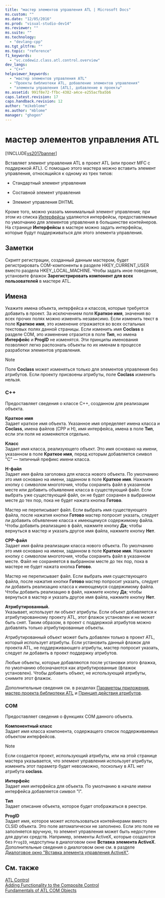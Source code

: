 ```yaml
---
title: "мастер элементов управления ATL | Microsoft Docs"
ms.custom: ""
ms.date: "12/05/2016"
ms.prod: "visual-studio-dev14"
ms.reviewer: ""
ms.suite: ""
ms.technology: 
  - "devlang-cpp"
ms.tgt_pltfrm: ""
ms.topic: "reference"
f1_keywords: 
  - "vc.codewiz.class.atl.control.overview"
dev_langs: 
  - "C++"
helpviewer_keywords: 
  - "мастер элементов управления ATL"
  - "Проекты библиотеки ATL, добавление элементов управления"
  - "элементы управления [ATL], добавление в проекты"
ms.assetid: 991f8e72-ffbc-4382-a4ce-e255acfba5b6
caps.latest.revision: 17
caps.handback.revision: 12
author: "mikeblome"
ms.author: "mblome"
manager: "ghogen"
---
```

# мастер элементов управления ATL
[!INCLUDE[vs2017banner](../../assembler/inline/includes/vs2017banner.md)]

Вставляет элемент управления ATL в проект ATL \(или проект MFC с поддержкой ATL\).  С помощью этого мастера можно вставить элемент управления, относящийся к одному из трех типов:  
  
-   Стандартный элемент управления  
  
-   Составной элемент управления  
  
-   Элемент управления DHTML  
  
 Кроме того, можно указать минимальный элемент управления; при этом из списка [Интерфейсы](../../atl/reference/interfaces-atl-control-wizard.md) удаляются интерфейсы, предоставляемые по умолчанию для элементов управления в большинстве контейнеров.  На странице **Интерфейсы** в мастере можно задать интерфейсы, которые будут поддерживаться для этого элемента управления.  
  
## Заметки  
 Скрипт регистрации, созданный данным мастером, будет регистрировать COM\-компоненты в разделе HKEY\_CURRENT\_USER вместо раздела HKEY\_LOCAL\_MACHINE.  Чтобы задать иное поведение, установите флажок **Зарегистрировать компонент для всех пользователей** в мастере ATL.  
  
## Имена  
 Укажите имена объекта, интерфейса и классов, которые требуется добавить в проект.  За исключением поля **Краткое имя**, значения во всех прочих полях можно изменять независимо.  Если изменить текст в поле **Краткое имя**, это изменение отражается во всех остальных текстовых полях данной страницы.  Если изменить имя **Coclass** в разделе COM, это изменение отразится в поле **Тип**, но имена **Интерфейс** и **ProgID** не изменятся.  Эти принципы именования позволяют легко распознать объекты по их именам в процессе разработки элементов управления.  
  
> [!NOTE]
>  Поле **Coclass** может изменяться только для элементов управления без атрибутов.  Если проекту присвоены атрибуты, поле **Coclass** изменить нельзя.  
  
### C\+\+  
 Предоставляет сведения о классе C\+\+, созданном для реализации объекта.  
  
 **Краткое имя**  
 Задает краткое имя объекта.  Указанное имя определяет имена класса и **Coclass**, имена файлов \(CPP и H\), имя интерфейса, имена в поле **Тип**, если эти поля не изменяются отдельно.  
  
 **Класс**  
 Задает имя класса, реализующего объект.  Это имя основано на имени, указанном в поле **Краткое имя**, перед которым добавляется символ "C" — типичный префикс имени класса.  
  
 **H\-файл**  
 Задает имя файла заголовка для класса нового объекта.  По умолчанию это имя основано на имени, заданном в поле **Краткое имя**.  Нажмите кнопку с символом многоточия, чтобы сохранить файл в указанном месте или добавить объявление класса в существующий файл.  Если выбрать уже существующий файл, он не будет сохранен в выбранном месте до тех пор, пока не будет нажата кнопка **Готово**.  
  
 Мастер не переписывает файл.  Если выбрать имя существующего файла, после нажатия кнопки **Готово** мастер попросит указать, следует ли добавить объявление класса к имеющемуся содержимому файла.  Чтобы добавить реализацию в файл, нажмите кнопку **Да**; чтобы вернуться в мастер и указать другое имя файла, нажмите кнопку **Нет**.  
  
 **CPP\-файл**  
 Задает имя файла реализации класса нового объекта.  По умолчанию это имя основано на имени, заданном в поле **Краткое имя**.  Нажмите кнопку с символом многоточия, чтобы сохранить файл в указанном месте.  Файл не сохраняется в выбранном месте до тех пор, пока в мастере не будет нажата кнопка **Готово**.  
  
 Мастер не переписывает файл.  Если выбрать имя существующего файла, после нажатия кнопки **Готово** мастер попросит указать, следует ли добавить реализацию класса к имеющемуся содержимому файла.  Чтобы добавить реализацию в файл, нажмите кнопку **Да**; чтобы вернуться в мастер и указать другое имя файла, нажмите кнопку **Нет**.  
  
 **Атрибутированный.**  
 Указывает, использует ли объект атрибуты.  Если объект добавляется к атрибутированному проекту ATL, этот флажок установлен и не может быть снят.  Таким образом, в проект с поддержкой атрибутов можно добавлять только атрибутированные объекты.  
  
 Атрибутированный объект может быть добавлен только в проект ATL, который использует атрибуты.  Если установить данный флажок для проекта ATL, не поддерживающего атрибуты, мастер попросит указать, следует ли добавить в проект поддержку атрибутов.  
  
 Любые объекты, которые добавляются после установки этого флажка, по умолчанию обозначаются как атрибутированные \(флажок установлен\).  Чтобы добавить объект, не использующий атрибуты, снимите этот флажок.  
  
 Дополнительные сведения см. в разделах [Параметры приложения, мастер проекта библиотеки ATL](../Topic/Application%20Settings,%20ATL%20Project%20Wizard.md) и [Принцип действия атрибутов](../../windows/basic-mechanics-of-attributes.md).  
  
### COM  
 Предоставляет сведения о функциях COM данного объекта.  
  
 **Компонентный класс**  
 Задает имя класса компонента, содержащего список поддерживаемых объектом интерфейсов.  
  
> [!NOTE]
>  Если создается проект, использующий атрибуты, или на этой странице мастера указывается, что элемент управления использует атрибуты, изменить этот параметр будет невозможно, поскольку в ATL нет атрибута **coclass**.  
  
 **Интерфейс**  
 Задает имя интерфейса для объекта.  По умолчанию в начале имени интерфейса добавляется символ "I".  
  
 **Тип**  
 Задает описание объекта, которое будет отображаться в реестре.  
  
 **ProgID**  
 Задает имя, которое может использоваться контейнерами вместо CLSID объекта.  Это поле автоматически не заполнено.  Если это поле не заполняется вручную, то элемент управления может быть недоступен для других средств.  Например, элементы ActiveX, которые создаются без `ProgID`, недоступны в диалоговом окне **Вставка элемента ActiveX**.  Дополнительные сведения о диалоговом окне см. в разделе [Диалоговое окно "Вставка элемента управления ActiveX"](../Topic/Insert%20ActiveX%20Control%20Dialog%20Box.md).  
  
## См. также  
 [ATL Control](../../atl/reference/adding-an-atl-control.md)   
 [Adding Functionality to the Composite Control](../../atl/adding-functionality-to-the-composite-control.md)   
 [Fundamentals of ATL COM Objects](../../atl/fundamentals-of-atl-com-objects.md)